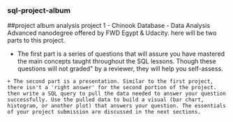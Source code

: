 ### sql-project-album
##project album analysis
project 1 - Chinook Database - Data Analysis Advanced nanodegree offered by FWD Egypt & Udacity.
here will be two parts to this project.

   + The first part is a series of questions that will assure you have mastered the main concepts taught throughout the SQL lessons. Though these questions will not graded" by a reviewer, they will help you self-assess.
  
    + The second part is a presentation. Similar to the first project, there isn't a 'right answer' for the second portion of the project.  then write a SQL query to pull the data needed to answer your question successfully. Use the pulled data to build a visual (bar chart, histogram, or another plot) that answers your question. The essentials of your project submission are discussed in the next sections. 
